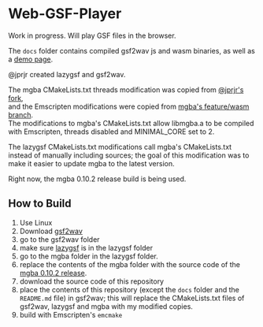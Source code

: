 # Web-GSF-Player
Work in progress. Will play GSF files in the browser.

The `docs` folder contains compiled gsf2wav js and wasm binaries, as well as a [demo page](https://thysbelon.github.io/Web-GSF-Player).

@jprjr created lazygsf and gsf2wav.

The mgba CMakeLists.txt threads modification was copied from [@jprjr's fork](https://github.com/mgba-emu/mgba/pull/2065),    
and the Emscripten modifications were copied from [mgba's feature/wasm branch](https://github.com/endrift/mgba/blob/feature/wasm/CMakeLists.txt).   
The modifications to mgba's CMakeLists.txt allow libmgba.a to be compiled with Emscripten, threads disabled and MINIMAL_CORE set to 2.

The lazygsf CMakeLists.txt modifications call mgba's CMakeLists.txt instead of manually including sources; the goal of this modification was to make it easier to update mgba to the latest version.

Right now, the mgba 0.10.2 release build is being used.

## How to Build
1. Use Linux
2. Download [gsf2wav](https://github.com/jprjr/gsf2wav)
3. go to the gsf2wav folder
4. make sure [lazygsf](https://github.com/jprjr/lazygsf/) is in the lazygsf folder
5. go to the mgba folder in the lazygsf folder.
6. replace the contents of the mgba folder with the source code of the [mgba 0.10.2 release](https://github.com/mgba-emu/mgba/tree/0.10.2).
7. download the source code of this repository
8. place the contents of this repository (except the `docs` folder and the `README.md` file) in gsf2wav; this will replace the CMakeLists.txt files of gsf2wav, lazygsf and mgba with my modified copies.
9. build with Emscripten's `emcmake`
